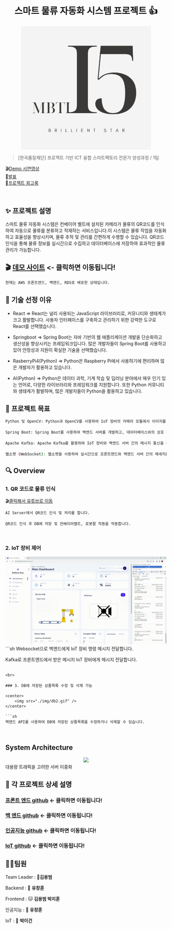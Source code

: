 <h1 align="center">스마트 물류 자동화 시스템 프로젝트 👍</h1>

<center>
    <img src="./img/I5logo.png"  style="zoom:76%;" align="center"/>
</center>

> [한국품질재단] 프로젝트 기반 ICT 융합 스마트팩토리 전문가 양성과정 / 1팀

🎬[Demo 시연영상](https://www.youtube.com/watch?v=dhMrKTwNI8U&lc=UgzCJR3WxkvsckRyyO94AaABAg&ab_channel=%EB%94%B0%EB%9D%BC%ED%95%98%EB%A9%B4%EC%84%9C%EB%B0%B0%EC%9A%B0%EB%8A%94IT)  
🎤[발표](https://www.youtube.com/watch?v=dhMrKTwNI8U&lc=UgzCJR3WxkvsckRyyO94AaABAg&ab_channel=%EB%94%B0%EB%9D%BC%ED%95%98%EB%A9%B4%EC%84%9C%EB%B0%B0%EC%9A%B0%EB%8A%94IT)  
📃[프로젝트 회고록](블로그주소)

<br>

## ✨ 프로젝트 설명

스마트 물류 자동화 시스템은 컨베이어 벨트에 설치된 카메라가 물류의 QR코드를 인식하여 자동으로 물류를 분류하고 적재하는 서비스입니다.이 시스템은 물류 작업을 자동화하고 효율성을 향상시키며, 물류 추적 및 관리를 간편하게 수행할 수 있습니다. QR코드 인식을 통해 물류 정보를 실시간으로 수집하고 데이터베이스에 저장하여 효과적인 물류 관리가 가능합니다.

## 🎬 [데모 사이트](http://스마트물류자동화.메인.한국) <- 클릭하면 이동됩니다!

```sh
현재는 AWS 프론트엔드, 백엔드, RDS로 배포한 상태입니다.
```

## 📌 기술 선정 이유

- React
  => React는 널리 사용되는 JavaScript 라이브러리로, 커뮤니티와 생태계가 크고 활발합니다. 사용자 인터페이스를 구축하고 관리하기 위한 강력한 도구로 React를 선택했습니다.

- Springboot
  => Spring Boot는 자바 기반의 웹 애플리케이션 개발을 단순화하고 생산성을 향상시키는 프레임워크입니다. 많은 개발자들이 Spring Boot를 사용하고 있어 안정성과 지원이 확실한 기술을 선택했습니다.

- RasberryPi4(Python)
  => Python은 Raspberry Pi에서 사용하기에 편리하며 많은 개발자가 활용하고 있습니다.

- AI(Python)
  => Python은 데이터 과학, 기계 학습 및 딥러닝 분야에서 매우 인기 있는 언어로, 다양한 라이브러리와 프레임워크를 지원합니다. 또한 Python 커뮤니티와 생태계가 활발하며, 많은 개발자들이 Python을 활용하고 있습니다.

## 📌 프로젝트 목표

```sh
Python 및 OpenCV: Python과 OpenCV를 사용하여 IoT 장비의 카메라 모듈에서 이미지를 캡처하고 QR 코드를 실시간으로 인식합니다. IoT 장비의 컨베이어 벨트와 로봇팔을 제어합니다.

Spring Boot: Spring Boot를 사용하여 백엔드 서버를 개발하고, 데이터베이스와의 상호 작용을 단순화하여 물류 정보를 저장하고 관리합니다.

Apache Kafka: Apache Kafka를 활용하여 IoT 장비와 백엔드 서버 간의 메시지 통신을 구현하며, 장비의 상태 메세지 및 제어 명령 메세지를 전송합니다.

웹소켓 (WebSocket): 웹소켓을 사용하여 실시간으로 프론트엔드와 백엔드 서버 간의 메세지를 전달하고, 장비 상태를 모니터링하고 제어합니다.
```

## 🔍 Overview

### 1. QR 코드로 물류 인식

🎬[클릭해서 유튜브로 이동](https://www.youtube.com/watch?v=YpPmn7hPwsQ)

```sh
AI Server에서 QR코드 인식 및 처리를 합니다.

QR코드 인식 후 DB에 저장 및 컨베이어벨트, 로봇팔 작동을 작동합니다.
```

<br>

### 2. IoT 장비 제어

<center>
    <img src="./img/camera.gif" />
</center>
```sh
Websocket으로 백엔드에게 IoT 장비 명령 메시지 전달합니다.

Kafka로 프론트엔드에서 받은 메시지 IoT 장비에게 메시지 전달합니다.

````

<br>

### 3. DB에 저장된 상품목록 수정 및 삭제 가능

<center>
    <img src="./img/db2.gif" />
</center>

```sh
백엔드 API를 사용하여 DB에 저장된 상품목록을 수정하거나 삭제할 수 있습니다.
````

<br>

## System Architecture

<center>
    <img src="./img/infra.png" />
</center>
대용량 트래픽을 고려한 서버 이중화

<br>

## 🔧 각 프로젝트 상세 설명

### [프론트 엔드 github](https://github.com/LUKR7Q/frontI5) <- 클릭하면 이동됩니다!

### [백 엔드 github](https://github.com/I5BrilliantStar/Backend) <- 클릭하면 이동됩니다!

### [인공지능 github](https://github.com/I5BrilliantStar/AIServer) <- 클릭하면 이동됩니다!

### [IoT github](https://github.com/I5BrilliantStar/IoT) <- 클릭하면 이동됩니다!

## 🤼‍♂️팀원

Team Leader : 🐯**김용범**

Backend : 🐶 **유창훈**

Frontend : 🐱 **김용범 박지훈**

인공지능 : 🦁 **유창훈**

IoT : 🐺 **박이건**
